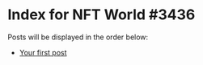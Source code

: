 # Index for NFT World #3436
Posts will be displayed in the order below:

- [Your first post](./001-first.md)

